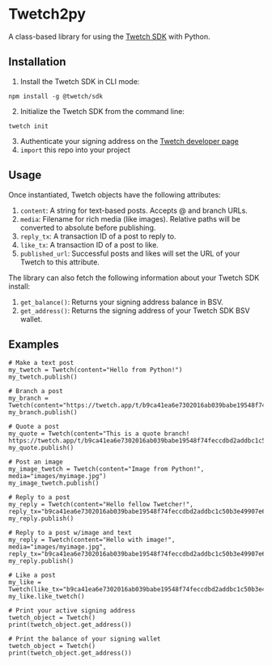 # Twetch2py
A class-based library for using the [Twetch SDK](https://www.npmjs.com/package/@twetch/sdk) with Python.

## Installation
1. Install the Twetch SDK in CLI mode:
```
npm install -g @twetch/sdk
```
2. Initialize the Twetch SDK from the command line:
```
twetch init
```
3. Authenticate your signing address on the [Twetch developer page](https://twetch.app/developer)
4. `import` this repo into your project

## Usage
Once instantiated, Twetch objects have the following attributes:
1. `content`: A string for text-based posts. Accepts @ and branch URLs.
2. `media`: Filename for rich media (like images). Relative paths will be converted to absolute before publishing.
3. `reply_tx`: A transaction ID of a post to reply to.
4. `like_tx`: A transaction ID of a post to like.
5. `published_url`: Successful posts and likes will set the URL of your Twetch to this attribute.

The library can also fetch the following information about your Twetch SDK install:
1. `get_balance()`: Returns your signing address balance in BSV.
2. `get_address()`: Returns the signing address of your Twetch SDK BSV wallet.

## Examples
```
# Make a text post
my_twetch = Twetch(content="Hello from Python!")
my_twetch.publish()

# Branch a post
my_branch = Twetch(content="https://twetch.app/t/b9ca41ea6e7302016ab039babe19548f74feccdbd2addbc1c50b3e49907e6ef4")
my_branch.publish()

# Quote a post
my_quote = Twetch(content="This is a quote branch! https://twetch.app/t/b9ca41ea6e7302016ab039babe19548f74feccdbd2addbc1c50b3e49907e6ef4")
my_quote.publish()

# Post an image
my_image_twetch = Twetch(content="Image from Python!", media="images/myimage.jpg")
my_image_twetch.publish()

# Reply to a post
my_reply = Twetch(content="Hello fellow Twetcher!", reply_tx="b9ca41ea6e7302016ab039babe19548f74feccdbd2addbc1c50b3e49907e6ef4")
my_reply.publish()

# Reply to a post w/image and text
my_reply = Twetch(content="Hello with image!", media="images/myimage.jpg", reply_tx="b9ca41ea6e7302016ab039babe19548f74feccdbd2addbc1c50b3e49907e6ef4")
my_reply.publish()

# Like a post
my_like = Twetch(like_tx="b9ca41ea6e7302016ab039babe19548f74feccdbd2addbc1c50b3e49907e6ef4")
my_like.like_twetch()

# Print your active signing address
twetch_object = Twetch()
print(twetch_object.get_address())

# Print the balance of your signing wallet
twetch_object = Twetch()
print(twetch_object.get_address())
```